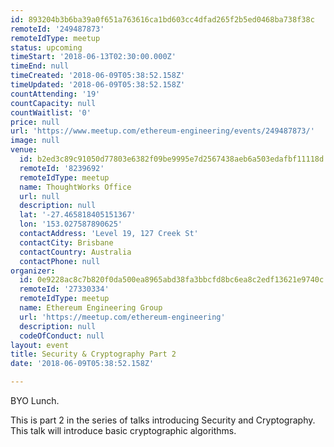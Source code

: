 ```yaml
---
id: 893204b3b6ba39a0f651a763616ca1bd603cc4dfad265f2b5ed0468ba738f38c
remoteId: '249487873'
remoteIdType: meetup
status: upcoming
timeStart: '2018-06-13T02:30:00.000Z'
timeEnd: null
timeCreated: '2018-06-09T05:38:52.158Z'
timeUpdated: '2018-06-09T05:38:52.158Z'
countAttending: '19'
countCapacity: null
countWaitlist: '0'
price: null
url: 'https://www.meetup.com/ethereum-engineering/events/249487873/'
image: null
venue:
  id: b2ed3c89c91050d77803e6382f09be9995e7d2567438aeb6a503edafbf11118d
  remoteId: '8239692'
  remoteIdType: meetup
  name: ThoughtWorks Office
  url: null
  description: null
  lat: '-27.465818405151367'
  lon: '153.027587890625'
  contactAddress: 'Level 19, 127 Creek St'
  contactCity: Brisbane
  contactCountry: Australia
  contactPhone: null
organizer:
  id: 0e9228ac8c7b820f0da500ea8965abd38fa3bbcfd8bc6ea8c2edf13621e9740c
  remoteId: '27330334'
  remoteIdType: meetup
  name: Ethereum Engineering Group
  url: 'https://meetup.com/ethereum-engineering'
  description: null
  codeOfConduct: null
layout: event
title: Security & Cryptography Part 2
date: '2018-06-09T05:38:52.158Z'

---
```

<p>BYO Lunch.</p> <p>This is part 2 in the series of talks introducing Security and Cryptography. This talk will introduce basic cryptographic algorithms.</p>
